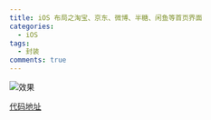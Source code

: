 ```yaml
---
title: iOS 布局之淘宝、京东、微博、半糖、闲鱼等首页界面
categories:
  - iOS
tags:
  - 封装
comments: true
---
```



<!-- more -->
![效果](https://upload-images.jianshu.io/upload_images/1897259-7cc79260aa356e03.png?imageMogr2/auto-orient/strip%7CimageView2/2/w/1240)

[代码地址](https://github.com/CCSH/SHScrollLayout)